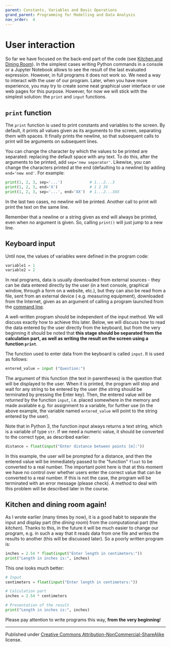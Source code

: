 ```yaml
---
parent: Constants, Variables and Basic Operations
grand_parent: Programming for Modelling and Data Analysis
nav_order:  4
---
```


# User interaction

So far we have focused on the back-end part of the code (see [Kitchen and Dining Room](../00%20Algorithms/3%20Frontend-backend)). In the simplest cases writing Python commands in a console or a Jupyter Notebook allows to see the result of the last evaluated expression. However, in full programs it does not work so. We need a way to interact with the user of our program. Later, when you have more experience, you may try to create some neat graphical user interface or use web pages for this purpose. However, for now we will stick with the simplest solution: the `print` and `input` functions.

## `print` function

The `print` function is used to print constants and variables to the screen. By default, it prints all values given as its arguments to the screen, separating them with spaces. It finally prints the newline, so that subsequent calls to print will be arguments on subsequent lines.

You can change the character by which the values to be printed are separated: replacing the default space with any text. To do this, after the arguments to be printed, add `sep='new separator'`. Likewise, you can change the characters printed at the end (defaulting to a newline) by adding `end='new end'`. For example:

```python
print(1, 2, 3, sep='...')            # 1...2...3
print(1, 2, 3, end='X')              # 1 2 3X
print(1, 2, 3, sep='...', end='XX')  # 1...2...3XX
```

In the last two cases, no newline will be printed. Another call to print will print the text on the same line.

Remember that a newline or a string given as end will always be printed, even when no argument is given. So, calling `print()` will just jump to a new line.


## Keyboard input

Until now, the values ​​of variables were defined in the program code:

```python
variable1 = 1 
variable2 = 2
```

In real programs, data is usually downloaded from external sources - they can be data entered directly by the user (in a text console, graphical window, through a form on a website, etc.), but they can also be read from a file, sent from an external device ( e.g. measuring equipment), downloaded from the Internet, given as an argument of calling a program launched from the [command line](https://en.wikipedia.org/wiki/Command-line_interface).

A well-written program should be independent of the input method. We will discuss exactly how to achieve this later. Below, we will discuss how to read the data entered by the user directly from the keyboard, but from the very beginning it should be noted that **this stage should be separated from the calculation part, as well as writing the result on the screen using a function `print`**.

The function used to enter data from the keyboard is called `input`. It is used as follows:

```python
entered_value = input ("Question:")
```

The argument of this function (the text in parentheses) is the question that will be displayed to the user. When it is printed, the program will stop and wait for any string to be entered by the user (the string should be terminated by pressing the Enter key). Then, the entered value will be *returned* by the function `input`, i.e. placed somewhere in the memory and made available e.g. for assignment to a variable, for further use (in the above example, the variable named `entered_value` will point to the string entered by the user).

Note that in Python 3, the function input always returns a text string, which is a variable of type `str`. If we need a numeric value, it should be converted to the correct type, as described earlier:

```python
distance = float(input("Enter distance between points [m]:"))
```

In this example, the user will be prompted for a distance, and then the entered value will be immediately passed to the "function" `float` to be converted to a real number. The important point here is that at this moment we have no control over whether users enter the correct value that can be converted to a real number. If this is not the case, the program will be terminated with an error message (please check). A method to deal with this problem will be described later in the course.


## Kitchen and dining room again!

As I wrote earlier (many times by now), it is a good habit to separate the input and display part (the *dining room*) from the computational part (the *kitchen*). Thanks to this, in the future it will be much easier to change our program, e.g. in such a way that it reads data from one file and writes the results to another (this will be discussed later). So a poorly written program is:

```python
inches = 2.54 * float(input("Enter length in centimeters:")) 
print("Length in inches is:", inches)
```

This one looks much better:

```python
# Input 
centimeters = float(input("Enter length in centimeters:")) 

# Calculation part 
inches = 2.54 * centimeters 

# Presentation of the result 
print("Length in inches is:", inches)
```

Please pay attention to write programs this way, **from the very beginning**!


<hr/>

Published under [Creative Commons Attribution-NonCommercial-ShareAlike](https://creativecommons.org/licenses/by-nc-sa/4.0/) license.
